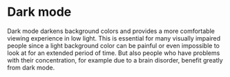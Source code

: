 # Dark mode

Dark mode darkens background colors and provides a more comfortable viewing experience in low light. This is essential for many visually impaired people since a light background color can be painful or even impossible to look at for an extended period of time. But also people who have problems with their concentration, for example due to a brain disorder, benefit greatly from dark mode.
